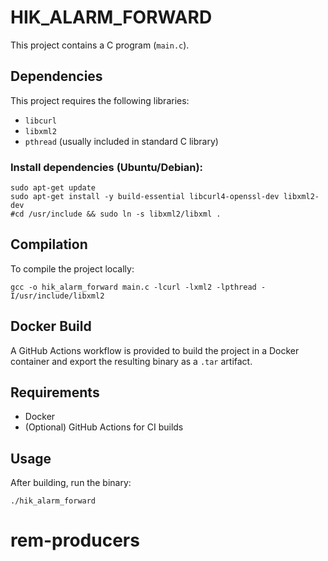 # HIK_ALARM_FORWARD

This project contains a C program (`main.c`).


## Dependencies

This project requires the following libraries:
- `libcurl`
- `libxml2`
- `pthread` (usually included in standard C library)

### Install dependencies (Ubuntu/Debian):

```
sudo apt-get update
sudo apt-get install -y build-essential libcurl4-openssl-dev libxml2-dev
#cd /usr/include && sudo ln -s libxml2/libxml .
```

## Compilation

To compile the project locally:

```
gcc -o hik_alarm_forward main.c -lcurl -lxml2 -lpthread -I/usr/include/libxml2
```

## Docker Build

A GitHub Actions workflow is provided to build the project in a Docker container and export the resulting binary as a `.tar` artifact.

## Requirements
- Docker
- (Optional) GitHub Actions for CI builds

## Usage

After building, run the binary:

```
./hik_alarm_forward
```
# rem-producers
